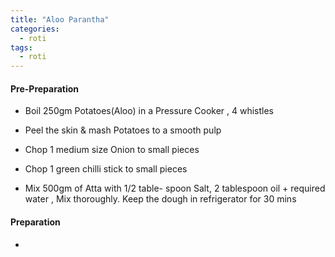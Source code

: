 ```yaml
---
title: "Aloo Parantha"
categories:
  - roti
tags:
  - roti
---
```


#### Pre-Preparation

* Boil 250gm Potatoes(Aloo) in a Pressure Cooker , 4 whistles

* Peel the skin & mash Potatoes to a smooth pulp

* Chop 1 medium size Onion to small pieces

* Chop 1 green chilli stick to small pieces

* Mix 500gm of Atta with 1/2 table- spoon Salt, 2 tablespoon oil + required water , Mix thoroughly. Keep the dough in refrigerator for 30 mins


#### Preparation

* 
